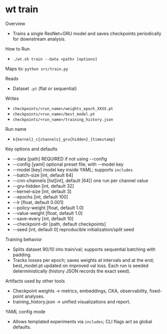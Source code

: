 # wt train

Overview
- Trains a single ResNet+GRU model and saves checkpoints periodically for downstream analysis.

How to Run
- `./wt.sh train --data <path> [options]`

Maps to: `python src/train.py`

Reads
- Dataset `.pt` (flat or sequential)

Writes
- `checkpoints/<run_name>/weights_epoch_XXXX.pt`
- `checkpoints/<run_name>/best_model.pt`
- `checkpoints/<run_name>/training_history.json`

Run name
- `k{kernel}_c{channels}_gru{hidden}_{timestamp}`

Key options and defaults
- --data [path] REQUIRED if not using --config
- --config [yaml] optional preset file; with --model key
- --model [key] model key inside YAML; supports `includes`
- --batch-size [int, default 64]
- --cnn-channels [list[int], default [64]] one run per channel value
- --gru-hidden [int, default 32]
- --kernel-size [int, default 3]
- --epochs [int, default 100]
- --lr [float, default 0.001]
- --policy-weight [float, default 1.0]
- --value-weight [float, default 1.0]
- --save-every [int, default 10]
- --checkpoint-dir [path, default checkpoints]
- --seed [int, default 0] reproducible initialization/split seed

Training behavior
- Splits dataset 90/10 into train/val; supports sequential batching with padding.
- Tracks losses per epoch; saves weights at intervals and at the end; best_model.pt updated on improved val loss. Each run is seeded deterministically (history JSON records the exact seed).

Artifacts used by other tools
- Checkpoint weights → metrics, embeddings, CKA, observability, fixed-point analyses.
- training_history.json → unified visualizations and report.

YAML config mode
- Allows templated experiments via `includes`; CLI flags act as global defaults.
